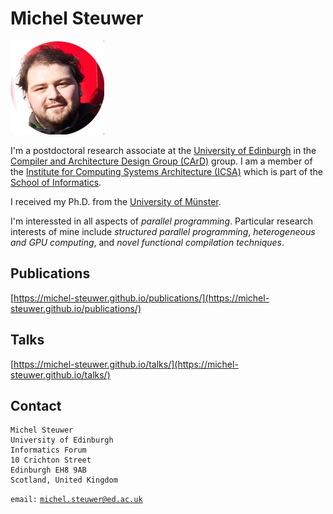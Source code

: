 # Michel Steuwer

![Me](https://raw.githubusercontent.com/michel-steuwer/michel-steuwer.github.io/master/meRound.jpg)

I'm a postdoctoral research associate at the [University of Edinburgh](http://www.ed.ac.uk/) in the [Compiler and Architecture Design Group (CArD)](http://www.icsa.informatics.ed.ac.uk/compilers/) group. I am a member of the [Institute for Computing Systems Architecture (ICSA)](http://wcms.inf.ed.ac.uk/icsa/) which is part of the [School of Informatics](http://www.ed.ac.uk/schools-departments/informatics/).

I received my Ph.D. from the [University of Münster](http://www.uni-muenster.de/PVS/mitarbeiter/steuwer.html).

I'm interessted in all aspects of *parallel programming*. Particular research interests of mine include *structured parallel programming*, *heterogeneous and GPU computing*, and *novel functional compilation techniques*.

## Publications

[https://michel-steuwer.github.io/publications/](https://michel-steuwer.github.io/publications/)

## Talks

[https://michel-steuwer.github.io/talks/](https://michel-steuwer.github.io/talks/)

## Contact
```
Michel Steuwer
University of Edinburgh
Informatics Forum
10 Crichton Street
Edinburgh EH8 9AB
Scotland, United Kingdom
```
`email:` [`michel.steuwer@ed.ac.uk`](mailto:michel.steuwer@ed.ac.uk)
